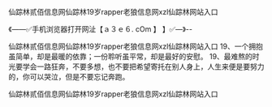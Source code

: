 仙踪林贰佰信息网仙踪林19岁rapper老狼信息网xzl仙踪林网站入口

《——✅手机浏览器打开网沚【ａ３ｅ６. cOm 】 】✅—》--

仙踪林贰佰信息网仙踪林19岁rapper老狼信息网xzl仙踪林网站入口	19、一个拥抱虽简单，却是最暖的依靠；一份聆听虽平常，却是最好的安慰。
		19、最难熬的时光要学会一路狂奔，不要多想，也不要把希望寄托在别人身上，人生来便是要努力的，你可以哭泣，但是不要忘记奔跑。





仙踪林贰佰信息网仙踪林19岁rapper老狼信息网xzl仙踪林网站入口
